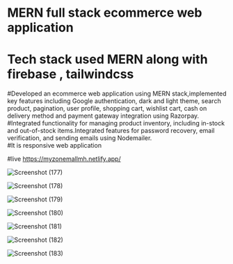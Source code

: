 # MERN full stack ecommerce web application

# Tech stack used MERN along with firebase , tailwindcss


#Developed an ecommerce web application using MERN stack,implemented key features including Google authentication, dark and light theme, search product, pagination, user profile, shopping cart, wishlist cart, cash on delivery method and payment gateway integration using Razorpay. </br>
#Integrated functionality for managing product inventory, including in-stock and out-of-stock items.Integrated features for password recovery, email verification, and sending emails using Nodemailer. </br>
#It is responsive web application </br>

#live https://myzonemallmh.netlify.app/

![Screenshot (177)](https://github.com/MaheshGuduru3/EcommerceMall/assets/136345745/4fa9c5fd-ee9a-4273-ad08-fbf8c56028db)

![Screenshot (178)](https://github.com/MaheshGuduru3/EcommerceMall/assets/136345745/8b7d8d75-5cc1-4e7c-becc-f4cdc83c537c)

![Screenshot (179)](https://github.com/MaheshGuduru3/EcommerceMall/assets/136345745/8137b10c-07ff-43cc-9038-283af0364708)

![Screenshot (180)](https://github.com/MaheshGuduru3/EcommerceMall/assets/136345745/46e53c38-f693-4510-ab17-debd1a9a7861)

![Screenshot (181)](https://github.com/MaheshGuduru3/EcommerceMall/assets/136345745/27f25b8a-50c6-41f7-a318-03181ccd16fc)

![Screenshot (182)](https://github.com/MaheshGuduru3/EcommerceMall/assets/136345745/6b53a5b7-5cfa-4514-9e2b-c6195bd9da07)

![Screenshot (183)](https://github.com/MaheshGuduru3/EcommerceMall/assets/136345745/52cdc57a-d0c1-4be1-ae13-8a5260474dd8)
